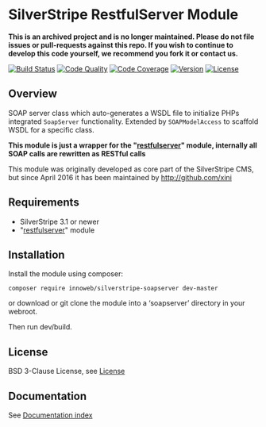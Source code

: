 # SilverStripe RestfulServer Module

**This is an archived project and is no longer maintained. Please do not file issues or pull-requests against this repo. If you wish to continue to develop this code yourself, we recommend you fork it or contact us.**

[![Build Status](http://img.shields.io/travis/xini/silverstripe-soapserver.svg?style=flat-square)](https://travis-ci.org/xini/silverstripe-soapserver)
[![Code Quality](http://img.shields.io/scrutinizer/g/xini/silverstripe-soapserver.svg?style=flat-square)](https://scrutinizer-ci.com/g/xini/silverstripe-soapserver)
[![Code Coverage](http://img.shields.io/scrutinizer/coverage/g/xini/silverstripe-soapserver.svg?style=flat-square)](https://scrutinizer-ci.com/g/xini/silverstripe-soapserver)
[![Version](http://img.shields.io/packagist/v/innoweb/silverstripe-soapserver.svg?style=flat-square)](https://packagist.org/packages/innoweb/silverstripe-soapserver)
[![License](http://img.shields.io/packagist/l/innoweb/silverstripe-soapserver.svg?style=flat-square)](license.md)

## Overview

SOAP server class which auto-generates a WSDL file to initialize PHPs integrated `SoapServer` functionality.
Extended by `SOAPModelAccess` to scaffold WSDL for a specific class.

**This module is just a wrapper for the "[restfulserver](https://github.com/silverstripe/silverstripe-restfulserver)" module,
internally all SOAP calls are rewritten as RESTful calls**

This module was originally developed as core part of the SilverStripe CMS, but since April 2016 it has been maintained by http://github.com/xini

## Requirements

 * SilverStripe 3.1 or newer
 * "[restfulserver](https://github.com/silverstripe/silverstripe-restfulserver)" module

## Installation
Install the module using composer:
```
composer require innoweb/silverstripe-soapserver dev-master
```
or download or git clone the module into a ‘soapserver’ directory in your webroot.

Then run dev/build.

## License
BSD 3-Clause License, see [License](license.md)

## Documentation
See [Documentation index](docs/en/index.md)
